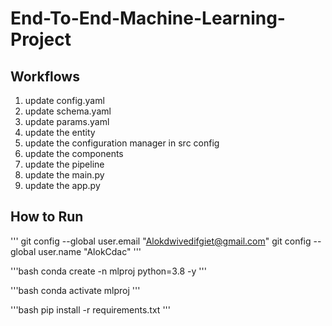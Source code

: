 # End-To-End-Machine-Learning-Project
## Workflows
  1. update config.yaml
  2. update schema.yaml
  3. update params.yaml
  4.  update the entity
  5. update the configuration manager in src config
  6. update the components
  7. update the pipeline
  8. update the main.py
  9. update the app.py

## How to Run
''' git config --global user.email "Alokdwivedifgiet@gmail.com"
  git config --global user.name "AlokCdac"
'''

'''bash
conda create -n mlproj python=3.8 -y
'''

'''bash
conda activate mlproj
'''

'''bash
pip install -r requirements.txt
'''